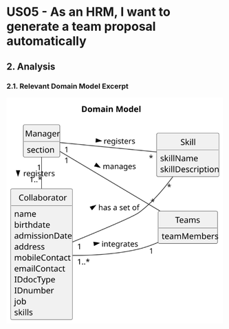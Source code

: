 # US05 - As an HRM, I want to generate a team proposal automatically

## 2. Analysis

### 2.1. Relevant Domain Model Excerpt 

![Domain Model](svg/us05-domain-model.svg)